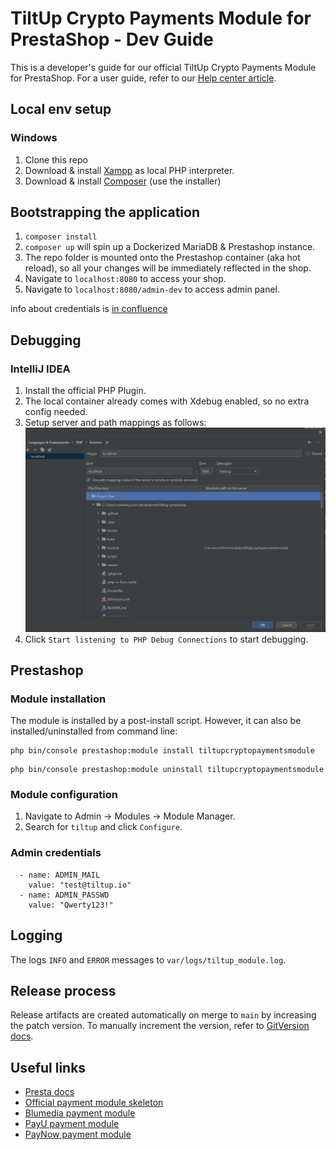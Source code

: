 # TiltUp Crypto Payments Module for PrestaShop - Dev Guide

This is a developer's guide for our official TiltUp Crypto Payments Module for PrestaShop. For a user guide, refer to
our [Help center article](https://tiltup.zendesk.com/hc/en-001/articles/13196260302994-How-to-integrate-Payment-Gateway-with-Prestashop-).

## Local env setup

### Windows

1. Clone this repo
2. Download & install [Xampp](https://sourceforge.net/projects/xampp/files/XAMPP%20Windows/7.4.33/) as local PHP
   interpreter.
3. Download & install [Composer](https://getcomposer.org/download/) (use the installer)

## Bootstrapping the application

1. `composer install`
2. `composer up` will spin up a Dockerized MariaDB & Prestashop instance.
3. The repo folder is mounted onto the Prestashop container (aka hot reload), so all your changes will be immediately
   reflected in the shop.
4. Navigate to `localhost:8080` to access your shop.
5. Navigate to `localhost:8080/admin-dev` to access admin panel.

info about credentials
is [in confluence](https://tilt-up.atlassian.net/wiki/spaces/TP/pages/92438529/E-Commerce+stores+testing#PrestaShop)

## Debugging

### IntelliJ IDEA

1. Install the official PHP Plugin.
2. The local container already comes with Xdebug enabled, so no extra config needed.
3. Setup server and path mappings as follows:![intellij-debug-setup.png](assets/readme/intellij-debug-setup.png)
4. Click `Start listening to PHP Debug Connections` to start debugging.

## Prestashop

### Module installation

The module is installed by a post-install script. However, it can also be installed/uninstalled from command line:

```shell
php bin/console prestashop:module install tiltupcryptopaymentsmodule
```

```shell
php bin/console prestashop:module uninstall tiltupcryptopaymentsmodule
```

### Module configuration

1. Navigate to Admin -> Modules -> Module Manager.
2. Search for `tiltup` and click `Configure`.

### Admin credentials

      - name: ADMIN_MAIL
        value: "test@tiltup.io"
      - name: ADMIN_PASSWD
        value: "Qwerty123!"

## Logging

The logs `INFO` and `ERROR` messages to `var/logs/tiltup_module.log`.

## Release process

Release artifacts are created automatically on merge to `main` by increasing the patch version. To manually increment
the version,
refer to [GitVersion docs](https://gitversion.net/docs/reference/version-increments).

## Useful links

- [Presta docs](https://devdocs.prestashop-project.org/1.7/modules/creation/tutorial/)
- [Official payment module skeleton](https://github.com/PrestaShop/paymentexample)
- [Blumedia payment module](https://github.com/bluepayment-plugin/prestashop-plugin-1.7)
- [PayU payment module](https://github.com/PayU-EMEA/plugin_prestashop)
- [PayNow payment module](https://github.com/pay-now/paynow-prestashop)

